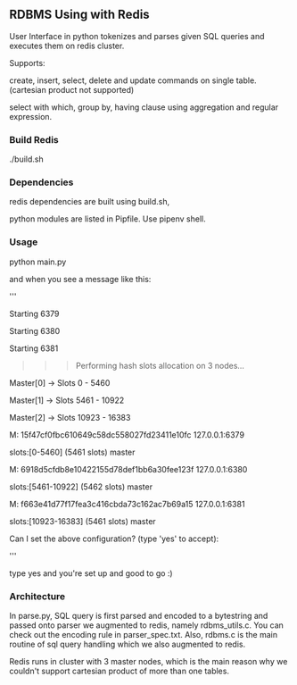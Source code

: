## RDBMS Using with Redis

User Interface in python tokenizes and parses given SQL queries and executes them on redis cluster.

Supports:

create, insert, select, delete and update commands on single table.(cartesian product not supported)

select with which, group by, having clause using aggregation and regular expression.

### Build Redis

./build.sh

### Dependencies

redis dependencies are built using build.sh,

python modules are listed in Pipfile. Use pipenv shell.


### Usage

python main.py

and when you see a message like this:

'''

Starting 6379

Starting 6380

Starting 6381

>>> Performing hash slots allocation on 3 nodes...

Master[0] -> Slots 0 - 5460

Master[1] -> Slots 5461 - 10922

Master[2] -> Slots 10923 - 16383

M: 15f47cf0fbc610649c58dc558027fd23411e10fc 127.0.0.1:6379

   slots:[0-5460] (5461 slots) master

M: 6918d5cfdb8e10422155d78def1bb6a30fee123f 127.0.0.1:6380

   slots:[5461-10922] (5462 slots) master

M: f663e41d77f17fea3c416cbda73c162ac7b69a15 127.0.0.1:6381

   slots:[10923-16383] (5461 slots) master

Can I set the above configuration? (type 'yes' to accept):

'''

type yes and you're set up and good to go :)



### Architecture

In parse.py, SQL query is first parsed and encoded to a bytestring and passed onto parser we augmented to redis, namely rdbms\_utils.c.
You can check out the encoding rule in parser\_spec.txt.
Also, rdbms.c is the main routine of sql query handling which we also augmented to redis.

Redis runs in cluster with 3 master nodes, which is the main reason why we couldn't support cartesian product of more than one tables.

